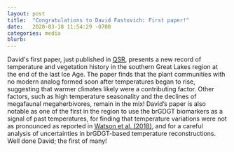```yaml
---
layout: post
title:  "Congratulations to David Fastovich: First paper!"
date:   2020-03-18 11:54:29 -0700
categories: media
blurb:
---
```

David's first paper, just published in [QSR](https://authors.elsevier.com/c/1alc4-4PRtymX), presents a new record of temperature and vegetation history in the southern Great Lakes region at the end of the last Ice Age.  The paper finds that the plant communities with no modern analog formed soon after temperatures began to rise, suggesting that warmer climates likely were a contributing factor.  Other factors, such as high temperature seasonality and the declines of megafaunal megaherbivores, remain in the mix!  David’s paper is also notable as one of the first in the region to use the brGDGT biomarkers as a signal of past temperatures, for finding that temperature variations were not as pronounced as reported in [Watson et al. (2018)](https://doi.org/10.1016/j.quascirev.2017.12.011), and for a careful analysis of uncertainties in brGDGT-based temperature reconstructions.  Well done David; the first of many!
